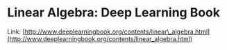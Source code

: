 # Linear Algebra: Deep Learning Book



Link: [http://www.deeplearningbook.org/contents/linear\_algebra.html](http://www.deeplearningbook.org/contents/linear_algebra.html)

